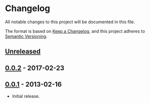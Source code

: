# Changelog
All notable changes to this project will be documented in this file.

The format is based on [Keep a Changelog](https://keepachangelog.com/en/1.0.0/),
and this project adheres to [Semantic Versioning](https://semver.org/spec/v2.0.0.html).

## [Unreleased]

## [0.0.2] - 2017-02-23

## [0.0.1] - 2013-02-16

- Initial release.

[Unreleased]: https://github.com/jaredhanson/passport-openidconnect/compare/v0.0.2...HEAD
[0.0.2]: https://github.com/jaredhanson/passport-openidconnect/compare/v0.0.1...v0.0.2
[0.0.1]: https://github.com/jaredhanson/passport-openidconnect/releases/tag/v0.0.1
